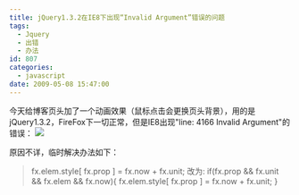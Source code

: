 ```yaml
---
title: jQuery1.3.2在IE8下出现“Invalid Argument”错误的问题
tags:
  - Jquery
  - 出错
  - 办法
id: 807
categories:
  - javascript
date: 2009-05-08 15:47:00
---
```


今天给博客页头加了一个动画效果（鼠标点击会更换页头背景），用的是jQuery1.3.2，FireFox下一切正常，但是IE8出现"line: 4166 Invalid Argument"的错误：
![](http://zhaiduo.googlepages.com/MWSnap288.jpg)

原因不详，临时解决办法如下：
> fx.elem.style[ fx.prop ] = fx.now + fx.unit;
改为:
> if(fx.prop &amp;&amp; fx.unit &amp;&amp; fx.elem &amp;&amp; fx.now){
> fx.elem.style[ fx.prop ] = fx.now + fx.unit;
> }